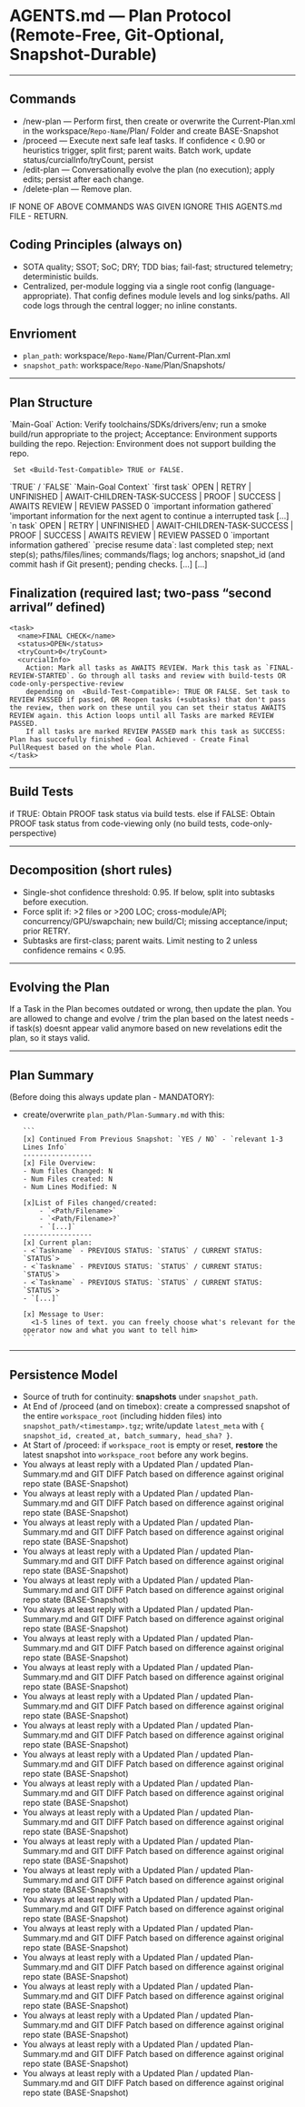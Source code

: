 # AGENTS.md — Plan Protocol (Remote-Free, Git-Optional, Snapshot-Durable)

-------------------------------------------------------------------------------

## Commands

- /new-plan — Perform <Environment-Check> first, then create or overwrite the Current-Plan.xml in the workspace/`Repo-Name`/Plan/ Folder and create BASE-Snapshot
- /proceed — Execute next safe leaf tasks. If confidence < 0.90 or heuristics trigger, split first; parent waits. Batch work, update status/curcialInfo/tryCount, persist
- /edit-plan — Conversationally evolve the plan (no execution); apply edits; persist after each change.
- /delete-plan — Remove plan.

IF NONE OF ABOVE COMMANDS WAS GIVEN IGNORE THIS AGENTS.md FILE - RETURN.

## Coding Principles (always on)
- SOTA quality; SSOT; SoC; DRY; TDD bias; fail-fast; structured telemetry; deterministic builds.
- Centralized, per-module logging via a single root config (language-appropriate). That config defines module levels and log sinks/paths. All code logs through the central logger; no inline constants.

## Envrioment

- `plan_path`: workspace/`Repo-Name`/Plan/Current-Plan.xml
- `snapshot_path`:  workspace/`Repo-Name`/Plan/Snapshots/

-------------------------------------------------------------------------------

## Plan Structure

<plan>
  <Goal>`Main-Goal`</Goal>
  <Environment-Check>
     Action: Verify toolchains/SDKs/drivers/env; run a smoke build/run appropriate to the project;  
      Acceptance: Environment supports building the repo.
      Rejection: Environment does not support building the repo.

     Set <Build-Test-Compatible> TRUE or FALSE.
  </Environment-Check>
  <Build-Test-Compatible>`TRUE` / `FALSE`</Build-Test-Compatible>
  <context>
    `Main-Goal Context`
  </context>
  <Tasks>
    <task>
      <name>`first task`</name>
      <status>OPEN | RETRY | UNFINISHED | AWAIT-CHILDREN-TASK-SUCCESS | PROOF | SUCCESS | AWAITS REVIEW | REVIEW PASSED</status>
      <tryCount>0</tryCount>
      <curcialInfo>
        `important information gathered`     
      </curcialInfo>
      <continue-info>
       'important information for the next agent to continue a interrupted task
      </continue-info>
      <sub-tasks>
        <task>
          [...]
        </task>
      </subtasks>
    </task>
        <task>
      <name>`n task`</name>
      <status>OPEN | RETRY | UNFINISHED | AWAIT-CHILDREN-TASK-SUCCESS | PROOF | SUCCESS | AWAITS REVIEW | REVIEW PASSED</status>
      <tryCount>0</tryCount>
      <curcialInfo>
        `important information gathered`     
      </curcialInfo>
      <continue-info>
         `precise resume data`: last completed step; next step(s); paths/files/lines; commands/flags; log anchors; snapshot_id (and commit hash if Git present); pending checks.
      </continue-info>
      <sub-tasks>
        <task>
          [...]
        </task>
      </subtasks>
    </task>
    [...]
  </Tasks>
</plan>

## Finalization (required last; two-pass “second arrival” defined)
    <task>
      <name>FINAL CHECK</name>
      <status>OPEN</status>
      <tryCount>0</tryCount>
      <curcialInfo>
        Action: Mark all tasks as AWAITS REVIEW. Mark this task as `FINAL-REVIEW-STARTED`. Go through all tasks and review with build-tests OR code-only-perspective-review 
        depending on  <Build-Test-Compatible>: TRUE OR FALSE. Set task to REVIEW PASSED if passed, OR Reopen tasks (+subtasks) that don't pass the review, then work on these until you can set their status AWAITS REVIEW again. this Action loops until all Tasks are marked REVIEW PASSED. 
        If all tasks are marked REVIEW PASSED mark this task as SUCCESS: Plan has succefully finished - Goal Achieved - Create Final PullRequest based on the whole Plan.
    </task>

-------------------------------------------------------------------------------

## Build Tests

  if <Environment-Check> TRUE: Obtain PROOF task status via build tests.
  else if <Environment-Check> FALSE: Obtain PROOF task status from code-viewing only (no build tests, code-only-perspective)

-------------------------------------------------------------------------------

## Decomposition (short rules)
- Single-shot confidence threshold: 0.95. If below, split into subtasks before execution.
- Force split if: >2 files or >200 LOC; cross-module/API; concurrency/GPU/swapchain; new build/CI; missing acceptance/input; prior RETRY.
- Subtasks are first-class; parent waits. Limit nesting to 2 unless confidence remains < 0.95.

-------------------------------------------------------------------------------

## Evolving the Plan
If a Task in the Plan becomes outdated or wrong, then update the plan.
You are allowed to change and evolve / trim the plan based on the latest needs - if task(s) doesnt appear valid anymore based on new revelations edit the plan, so it stays valid.

-------------------------------------------------------------------------------

## Plan Summary  

(Before doing this always update plan - MANDATORY):
- create/overwrite `plan_path/Plan-Summary.md` with this: 

      ```
      [x] Continued From Previous Snapshot: `YES / NO` - `relevant 1-3 Lines Info` 
      -----------------
      [x] File Overview:
      - Num files Changed: N
      - Num Files created: N
      - Num Lines Modified: N

      [x]List of Files changed/created:
          - `<Path/Filename>`
          - `<Path/Filename>?`
          - `[...]`
      -----------------
      [x] Current plan:
      - <`Taskname` - PREVIOUS STATUS: `STATUS` / CURRENT STATUS: `STATUS`>
      - <`Taskname` - PREVIOUS STATUS: `STATUS` / CURRENT STATUS: `STATUS`>
      - <`Taskname` - PREVIOUS STATUS: `STATUS` / CURRENT STATUS: `STATUS`>
      - `[...]`

      [x] Message to User:
        <1-5 lines of text. you can freely choose what's relevant for the operator now and what you want to tell him>
      ```

-------------------------------------------------------------------------------

## Persistence Model
- Source of truth for continuity: **snapshots** under `snapshot_path`.
- At End of /proceed (and on timebox): create a compressed snapshot of the entire `workspace_root` (including hidden files) into `snapshot_path/<timestamp>.tgz`; write/update `latest_meta` with `{ snapshot_id, created_at, batch_summary, head_sha? }`.
- At Start of /proceed: if `workspace_root` is empty or reset, **restore** the latest snapshot into `workspace_root` before any work begins.
- You always at least reply with a Updated Plan / updated Plan-Summary.md and GIT DIFF Patch based on difference against original repo state (BASE-Snapshot)
- You always at least reply with a Updated Plan / updated Plan-Summary.md and GIT DIFF Patch based on difference against original repo state (BASE-Snapshot)
- You always at least reply with a Updated Plan / updated Plan-Summary.md and GIT DIFF Patch based on difference against original repo state (BASE-Snapshot)
- You always at least reply with a Updated Plan / updated Plan-Summary.md and GIT DIFF Patch based on difference against original repo state (BASE-Snapshot)
- You always at least reply with a Updated Plan / updated Plan-Summary.md and GIT DIFF Patch based on difference against original repo state (BASE-Snapshot)
- You always at least reply with a Updated Plan / updated Plan-Summary.md and GIT DIFF Patch based on difference against original repo state (BASE-Snapshot)
- You always at least reply with a Updated Plan / updated Plan-Summary.md and GIT DIFF Patch based on difference against original repo state (BASE-Snapshot)
- You always at least reply with a Updated Plan / updated Plan-Summary.md and GIT DIFF Patch based on difference against original repo state (BASE-Snapshot)
- You always at least reply with a Updated Plan / updated Plan-Summary.md and GIT DIFF Patch based on difference against original repo state (BASE-Snapshot)
- You always at least reply with a Updated Plan / updated Plan-Summary.md and GIT DIFF Patch based on difference against original repo state (BASE-Snapshot)
- You always at least reply with a Updated Plan / updated Plan-Summary.md and GIT DIFF Patch based on difference against original repo state (BASE-Snapshot)
- You always at least reply with a Updated Plan / updated Plan-Summary.md and GIT DIFF Patch based on difference against original repo state (BASE-Snapshot)
- You always at least reply with a Updated Plan / updated Plan-Summary.md and GIT DIFF Patch based on difference against original repo state (BASE-Snapshot)
- You always at least reply with a Updated Plan / updated Plan-Summary.md and GIT DIFF Patch based on difference against original repo state (BASE-Snapshot)
- You always at least reply with a Updated Plan / updated Plan-Summary.md and GIT DIFF Patch based on difference against original repo state (BASE-Snapshot)
- You always at least reply with a Updated Plan / updated Plan-Summary.md and GIT DIFF Patch based on difference against original repo state (BASE-Snapshot)
- You always at least reply with a Updated Plan / updated Plan-Summary.md and GIT DIFF Patch based on difference against original repo state (BASE-Snapshot)
- You always at least reply with a Updated Plan / updated Plan-Summary.md and GIT DIFF Patch based on difference against original repo state (BASE-Snapshot)
- You always at least reply with a Updated Plan / updated Plan-Summary.md and GIT DIFF Patch based on difference against original repo state (BASE-Snapshot)
- You always at least reply with a Updated Plan / updated Plan-Summary.md and GIT DIFF Patch based on difference against original repo state (BASE-Snapshot)
- You always at least reply with a Updated Plan / updated Plan-Summary.md and GIT DIFF Patch based on difference against original repo state (BASE-Snapshot)
- You always at least reply with a Updated Plan / updated Plan-Summary.md and GIT DIFF Patch based on difference against original repo state (BASE-Snapshot)


